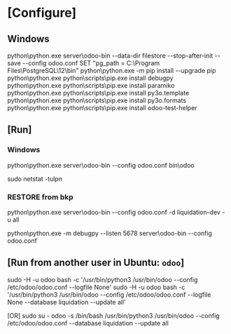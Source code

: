 # [Configure]
## Windows
python\python.exe server\odoo-bin --data-dir filestore --stop-after-init --save --config odoo.conf
SET "pg_path = C:\Program Files\PostgreSQL\12\bin"
python\python.exe -m pip install --upgrade pip
python\python.exe python\scripts\pip.exe install debugpy
python\python.exe python\scripts\pip.exe install paramiko
python\python.exe python\scripts\pip.exe install py3o.template
python\python.exe python\scripts\pip.exe install py3o.formats
python\python.exe python\scripts\pip.exe install odoo-test-helper

## [Run]
### Windows
python\python.exe server\odoo-bin --config odoo.conf
bin\odoo

sudo netstat -tulpn

### RESTORE from bkp
python\python.exe server\odoo-bin --config odoo.conf -d liquidation-dev -u all

python\python.exe -m debugpy --listen 5678 server\odoo-bin --config odoo.conf

## [Run from another user in Ubuntu: `odoo`]
sudo -H -u odoo bash -c '/usr/bin/python3 /usr/bin/odoo --config /etc/odoo/odoo.conf --logfile None'
sudo -H -u odoo bash -c '/usr/bin/python3 /usr/bin/odoo --config /etc/odoo/odoo.conf --logfile None --database liquidation --update all'

[OR]
sudo su - odoo -s /bin/bash
/usr/bin/python3 /usr/bin/odoo --config /etc/odoo/odoo.conf --database liquidation --update all